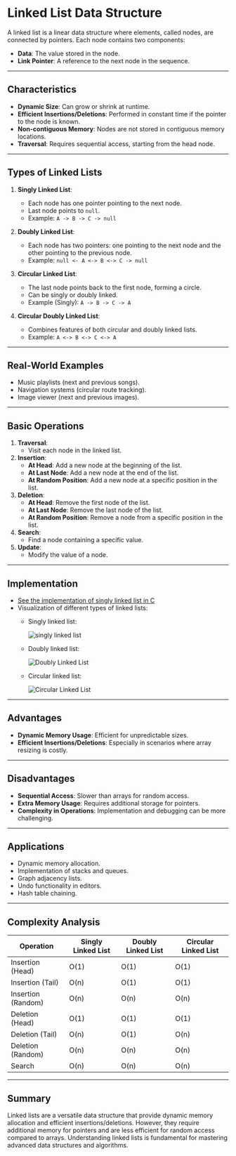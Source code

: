 # Linked List Data Structure

A linked list is a linear data structure where elements, called nodes, are connected by pointers. Each node contains two components:
- **Data**: The value stored in the node.
- **Link Pointer**: A reference to the next node in the sequence.

---

## Characteristics
- **Dynamic Size**: Can grow or shrink at runtime.
- **Efficient Insertions/Deletions**: Performed in constant time if the pointer to the node is known.
- **Non-contiguous Memory**: Nodes are not stored in contiguous memory locations.
- **Traversal**: Requires sequential access, starting from the head node.

---

## Types of Linked Lists
1. **Singly Linked List**:
   - Each node has one pointer pointing to the next node.
   - Last node points to `null`.
   - Example: `A -> B -> C -> null`

2. **Doubly Linked List**:
   - Each node has two pointers: one pointing to the next node and the other pointing to the previous node.
   - Example: `null <- A <-> B <-> C -> null`

3. **Circular Linked List**:
   - The last node points back to the first node, forming a circle.
   - Can be singly or doubly linked.
   - Example (Singly): `A -> B -> C -> A`

4. **Circular Doubly Linked List**:
   - Combines features of both circular and doubly linked lists.
   - Example: `A <-> B <-> C <-> A`

---

## Real-World Examples
- Music playlists (next and previous songs).
- Navigation systems (circular route tracking).
- Image viewer (next and previous images).

---

## Basic Operations
1. **Traversal**:
   - Visit each node in the linked list.
2. **Insertion**:
   - **At Head**: Add a new node at the beginning of the list.
   - **At Last Node**: Add a new node at the end of the list.
   - **At Random Position**: Add a new node at a specific position in the list.
3. **Deletion**:
   - **At Head**: Remove the first node of the list.
   - **At Last Node**: Remove the last node of the list.
   - **At Random Position**: Remove a node from a specific position in the list.
4. **Search**:
   - Find a node containing a specific value.
5. **Update**:
   - Modify the value of a node.

---

## Implementation

- [See the implementation of singly linked list in C](./linkedList.c)
-  Visualization of different types of linked lists:
   - Singly linked list:

     ![singly linked list](https://media.geeksforgeeks.org/wp-content/uploads/singly-linkedlist.png)

   - Doubly linked list:

     ![Doubly Linked List](https://media.geeksforgeeks.org/wp-content/uploads/20240223174514/Doubly-Linked-List-in-Data-Structure.webp)

   - Circular linked list:

     ![Circular Linked List]([https://th.bing.com/th/id/R.f6e11ef242b3fb956cb1ebb0e8917daf?rik=qV7XfRPI%2btFC1w&riu=http%3a%2f%2fwww.btechsmartclass.com%2fdata_structures%2fds_images%2fCircular_Linked_List_Example.png&ehk=MeeU45UpPgBK3Uj6QDdhhCPD9JbnfBjO48NcVf0G3Rk%3d&risl=&pid=ImgRaw&r=0](https://static.javatpoint.com/ds/images/circular-singly-linked-list.png))     

---

## Advantages
- **Dynamic Memory Usage**: Efficient for unpredictable sizes.
- **Efficient Insertions/Deletions**: Especially in scenarios where array resizing is costly.

---

## Disadvantages
- **Sequential Access**: Slower than arrays for random access.
- **Extra Memory Usage**: Requires additional storage for pointers.
- **Complexity in Operations**: Implementation and debugging can be more challenging.

---

## Applications
- Dynamic memory allocation.
- Implementation of stacks and queues.
- Graph adjacency lists.
- Undo functionality in editors.
- Hash table chaining.

---

## Complexity Analysis
| Operation                 | Singly Linked List | Doubly Linked List | Circular Linked List |
|---------------------------|--------------------|--------------------|-----------------------|
| Insertion (Head)          | O(1)               | O(1)               | O(1)                 |
| Insertion (Tail)          | O(n)               | O(1)               | O(1)                 |
| Insertion (Random)        | O(n)               | O(n)               | O(n)                 |
| Deletion (Head)           | O(1)               | O(1)               | O(1)                 |
| Deletion (Tail)           | O(n)               | O(1)               | O(n)                 |
| Deletion (Random)         | O(n)               | O(n)               | O(n)                 |
| Search                    | O(n)               | O(n)               | O(n)                 |

---

## Summary

Linked lists are a versatile data structure that provide dynamic memory allocation and efficient insertions/deletions. However, they require additional memory for pointers and are less efficient for random access compared to arrays. Understanding linked lists is fundamental for mastering advanced data structures and algorithms.

